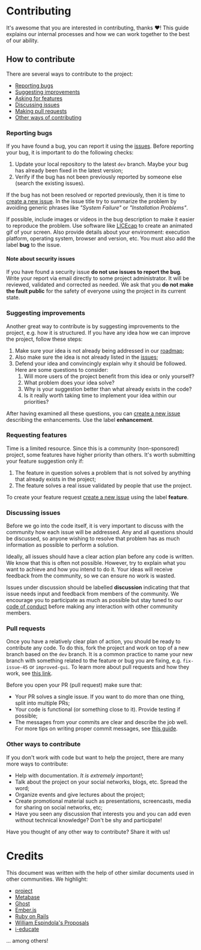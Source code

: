 # Contributing

It's awesome that you are interested in contributing, thanks :heart:! This guide explains our internal processes and how we can work together to the best of our ability.

## How to contribute

There are several ways to contribute to the project:

- [Reporting bugs](#reporting-bugs)
- [Suggesting improvements](#suggesting-improvements)
- [Asking for features](#asking-for-features)
- [Discussing issues](#discussing-issues)
- [Making pull requests](#making-pull-requests)
- [Other ways of contributing](#other-ways-of-contributing)

### Reporting bugs

If you have found a bug, you can report it using the
[issues](https://github.com/iarahealth/template/issues). Before
reporting your bug, it is important to do the following checks:

1. Update your local repository to the latest `dev` branch. Maybe your bug has already been fixed in the latest version;
2. Verify if the bug has not been previously reported by someone else (search the existing issues).

If the bug has not been resolved or reported previously, then it is time to [create a new issue](https://github.com/iarahealth/template/issues/new). In the issue title try to summarize the problem by avoiding generic phrases like *"System Failure"* or *"Installation Problems"*.

If possible, include images or videos in the bug description to make it easier to reproduce the problem. Use software like
[LICEcap](https://www.cockos.com/licecap/) to create an animated gif of your screen. Also provide details about your environment: execution platform, operating system, browser and version, etc. You must also add the label **bug** to the issue.

#### Note about security issues

If you have found a security issue **do not use issues to report the bug**.  Write your report via email directly to some project administrator. It will be reviewed, validated and corrected as needed.
We ask that you **do not make the fault public** for the safety of everyone using the project in its current state.

### Suggesting improvements

Another great way to contribute is by suggesting improvements to the project, e.g. how it is structured. If you have any idea how we can improve the project, follow these steps:

1. Make sure your idea is not already being addressed in our [roadmap](./ROADMAP.md);
2. Also make sure the idea is not already listed in the [issues](https://github.com/iarahealth/template/issues);
3. Defend your idea and convincingly  explain why it should be
   followed. Here are some questions to consider:
   1. Will more users of the project benefit from this idea or only yourself?
   2. What problem does your idea solve?
   3. Why is your suggestion better than what already exists in the code?
   4. Is it really worth taking time to implement your idea within
      our priorities?

After having examined all these questions, you can [create a new issue](https://github.com/iarahealth/template/issues/new) describing the enhancements. Use the label **enhancement**.

### Requesting features

Time is a limited resource. Since this is a community (non-sponsored) project, some features have higher priority than others.  It's worth submitting your feature suggestion only if:

1. The feature in question solves a problem that is not solved by anything that already exists in the project;
2. The feature solves a real issue validated by people that use the project.

To create your feature request [create a new issue](https://github.com/iarahealth/template/issues/new) using the label **feature**.

### Discussing issues

Before we go into the code itself, it is very important to discuss with the
community how each issue will be addressed. Any and all questions should be discussed, so anyone wishing to resolve that problem has as much information as possible to perform a solution.

Ideally, all issues should have a clear action plan before any
code is written. We know that this is often not possible. However, try to explain what you want to achieve and how you intend to do it. Your ideas will receive feedback from the community, so we can ensure no work is wasted.

Issues under discussion should be labelled **discussion** indicating that that issue needs input and feedback from members of the
community. We encourage you to participate as much as possible but stay tuned to our [code of conduct](./CODE_OF_CONDUCT.md) before making any interaction with other community members.

### Pull requests

Once you have a relatively clear plan of action, you should be ready to contribute any code. To do this, fork the project and work on top of a new branch based on the `dev` branch. It is a common practice to name your new branch with something related to the feature or bug you are fixing, e.g. `fix-issue-45` or `improved-gui`. To learn more about pull requests and how they work, see [this link](https://help.github.com/articles/about-pull-requests/).

Before you open your PR (pull request) make sure that:

- Your PR solves a single issue. If you want to do more than one thing, split into multiple PRs;
- Your code is functional (or something close to it). Provide testing if possible;
- The messages from your commits are clear and describe the job well. For more tips on writing proper commit messages, see [this guide](https://chris.beams.io/posts/git-commit/).

### Other ways to contribute

If you don't work with code but want to help the project, there are many more ways to contribute:

- Help with documentation. *It is extremely important!*;
- Talk about the project on your social networks, blogs, etc. Spread the word;
- Organize events and give lectures about the project;
- Create promotional material such as presentations, screencasts, media for sharing on social networks, etc;
- Have you seen any discussion that interests you and you can add even without technical knowledge? Don't be shy and participate!

Have you thought of any other way to contribute? Share it with us!

# Credits

This document was written with the help of other similar documents used in other communities. We highlight:

- [project](https://github.com/portabilis/project/blob/master/code-of-conduct.md)
- [Metabase](https://github.com/metabase/metabase/blob/master/docs/contributing.md)
- [Ghost](https://docs.ghost.org/v1/docs/contributing)
- [Ember.js](https://github.com/emberjs/ember.js/blob/master/CONTRIBUTING.md)
- [Ruby on Rails](https://github.com/rails/rails/blob/master/CONTRIBUTING.md)
- [William Espindola's Proposals](https://github.com/portabilis/project/issues/201)
- [i-educate](https://github.com/portabilis/i-educar)

... among others!